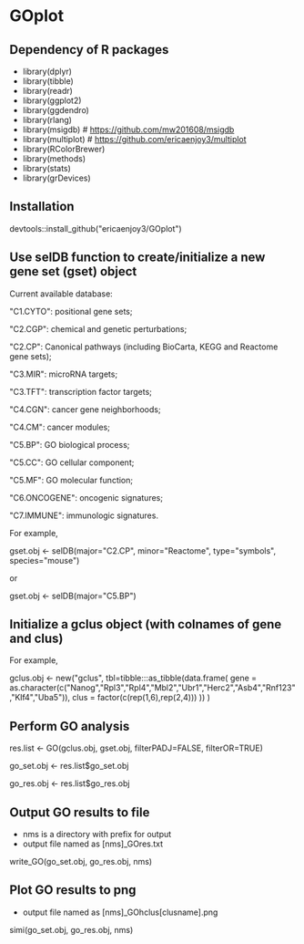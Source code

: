 # GOplot

## Dependency of R packages
* library(dplyr)
* library(tibble)
* library(readr)
* library(ggplot2)
* library(ggdendro)
* library(rlang)
* library(msigdb) # https://github.com/mw201608/msigdb
* library(multiplot) # https://github.com/ericaenjoy3/multiplot
* library(RColorBrewer)
* library(methods)
* library(stats)
* library(grDevices)


## Installation
devtools::install_github("ericaenjoy3/GOplot")

## Use selDB function to create/initialize a new gene set (gset) object
Current available  database:

"C1.CYTO": positional gene sets;

"C2.CGP": chemical and genetic perturbations;

"C2.CP": Canonical pathways (including BioCarta, KEGG and Reactome gene sets);

"C3.MIR": microRNA targets;

"C3.TFT": transcription factor targets;

"C4.CGN": cancer gene neighborhoods;

"C4.CM": cancer modules;

"C5.BP": GO biological process;

"C5.CC": GO cellular component;

"C5.MF": GO molecular function;

"C6.ONCOGENE": oncogenic signatures;

"C7.IMMUNE": immunologic signatures.

For example,

gset.obj <- selDB(major="C2.CP", minor="Reactome", type="symbols", species="mouse")

or

gset.obj <- selDB(major="C5.BP")

## Initialize a gclus object (with colnames of gene and clus)
For example,

gclus.obj <- new("gclus", tbl=tibble:::as_tibble(data.frame(
  gene = as.character(c("Nanog","Rpl3","Rpl4","Mbl2","Ubr1","Herc2","Asb4","Rnf123","Klf4","Uba5")),
  clus = factor(c(rep(1,6),rep(2,4)))
  ))
)

## Perform GO analysis

res.list <- GO(gclus.obj, gset.obj, filterPADJ=FALSE, filterOR=TRUE)

go_set.obj <- res.list$go_set.obj

go_res.obj <- res.list$go_res.obj

## Output GO results to file

* nms is a directory with prefix for output
* output file named as [nms]_GOres.txt

write_GO(go_set.obj, go_res.obj, nms)

## Plot GO results to png

* output file named as [nms]_GOhclus[clusname].png

simi(go_set.obj, go_res.obj, nms)
